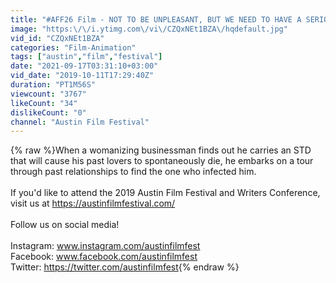 ```yaml
---
title: "#AFF26 Film - NOT TO BE UNPLEASANT, BUT WE NEED TO HAVE A SERIOUS TALK"
image: "https:\/\/i.ytimg.com\/vi\/CZQxNEt1BZA\/hqdefault.jpg"
vid_id: "CZQxNEt1BZA"
categories: "Film-Animation"
tags: ["austin","film","festival"]
date: "2021-09-17T03:31:10+03:00"
vid_date: "2019-10-11T17:29:40Z"
duration: "PT1M56S"
viewcount: "3767"
likeCount: "34"
dislikeCount: "0"
channel: "Austin Film Festival"
---
```

{% raw %}When a womanizing businessman finds out he carries an STD that will cause his past lovers to spontaneously die, he embarks on a tour through past relationships to find the one who infected him.<br /><br />If you'd like to attend the 2019 Austin Film Festival and Writers Conference, visit us at <a rel="nofollow" target="blank" href="https://austinfilmfestival.com/">https://austinfilmfestival.com/</a> <br /><br />Follow us on social media! <br /><br />Instagram: www.instagram.com/austinfilmfest<br />Facebook: www.facebook.com/austinfilmfest <br />Twitter: <a rel="nofollow" target="blank" href="https://twitter.com/austinfilmfest">https://twitter.com/austinfilmfest</a>{% endraw %}
